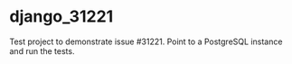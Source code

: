 # django_31221

Test project to demonstrate issue #31221.
Point to a PostgreSQL instance and run the tests.
